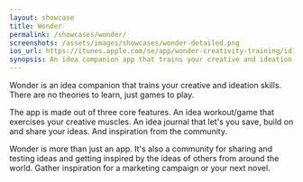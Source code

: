 ```yaml
---
layout: showcase
title: Wonder
permalink: /showcases/wonder/
screenshots: /assets/images/showcases/wonder-detailed.png
ios_url: https://itunes.apple.com/se/app/wonder-creativity-training/id1090880488?l=en&mt=8
synopsis: An idea companion app that trains your creative and ideation skills
---
```

Wonder is an idea companion that trains your creative and ideation skills.
There are no theories to learn, just games to play.

The app is made out of three core features. An idea workout/game that
exercises your creative muscles. An idea journal that let's you save,
build on and share your ideas. And inspiration from the community.

Wonder is more than just an app. It's also a community for sharing and
testing ideas and getting inspired by the ideas of others from around the
world. Gather inspiration for a marketing campaign or your next novel.
